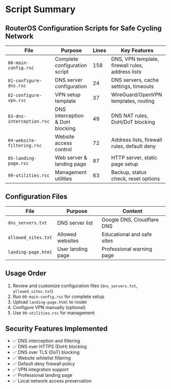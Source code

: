 # Script Summary

## RouterOS Configuration Scripts for Safe Cycling Network

| File | Purpose | Lines | Key Features |
|------|---------|-------|--------------|
| `00-main-config.rsc` | Complete configuration script | 158 | DNS, VPN template, firewall rules, address lists |
| `01-configure-dns.rsc` | DNS server configuration | 24 | DNS servers, cache settings, timeouts |
| `02-configure-vpn.rsc` | VPN setup template | 37 | WireGuard/OpenVPN templates, routing |
| `03-dns-interception.rsc` | DNS interception & DoH blocking | 49 | DNS NAT rules, DoH/DoT blocking |
| `04-website-filtering.rsc` | Website access control | 72 | Address lists, firewall rules, default deny |
| `05-landing-page.rsc` | Web server & landing page | 87 | HTTP server, static page setup |
| `99-utilities.rsc` | Management utilities | 63 | Backup, status check, reset options |

## Configuration Files

| File | Purpose | Content |
|------|---------|---------|
| `dns_servers.txt` | DNS server list | Google DNS, Cloudflare DNS |
| `allowed_sites.txt` | Allowed websites | Educational and safe sites |
| `landing-page.html` | User landing page | Professional warning page |

## Usage Order

1. Review and customize configuration files (`dns_servers.txt`, `allowed_sites.txt`)
2. Run `00-main-config.rsc` for complete setup
3. Upload `landing-page.html` to router
4. Configure VPN manually (optional)
5. Use `99-utilities.rsc` for management

## Security Features Implemented

- ✅ DNS interception and filtering
- ✅ DNS over HTTPS (DoH) blocking  
- ✅ DNS over TLS (DoT) blocking
- ✅ Website whitelist filtering
- ✅ Default deny firewall policy
- ✅ VPN integration support
- ✅ Professional landing page
- ✅ Local network access preservation
